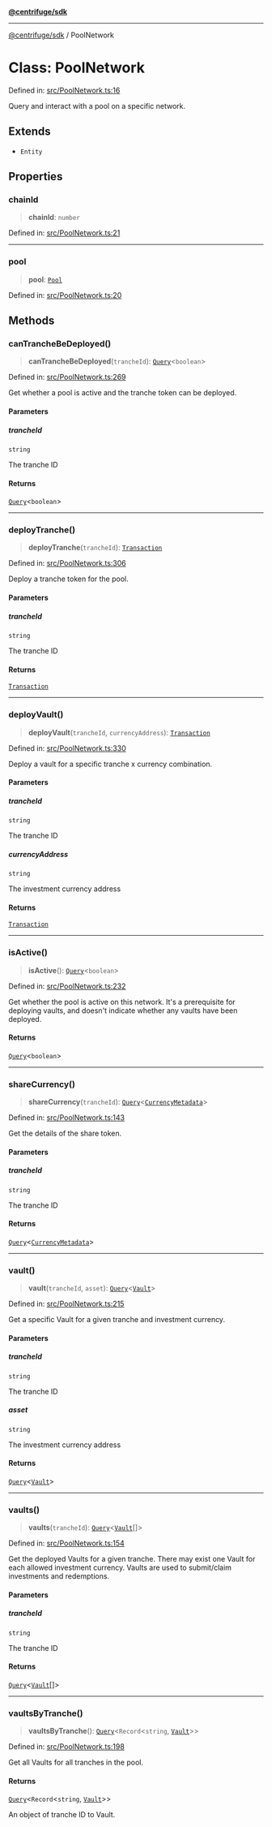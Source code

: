 [**@centrifuge/sdk**](../README.md)

***

[@centrifuge/sdk](../README.md) / PoolNetwork

# Class: PoolNetwork

Defined in: [src/PoolNetwork.ts:16](https://github.com/centrifuge/centrifuge-sdk/blob/35076f925246b8dbb28e12a5beeb6327f126023f/src/PoolNetwork.ts#L16)

Query and interact with a pool on a specific network.

## Extends

- `Entity`

## Properties

### chainId

> **chainId**: `number`

Defined in: [src/PoolNetwork.ts:21](https://github.com/centrifuge/centrifuge-sdk/blob/35076f925246b8dbb28e12a5beeb6327f126023f/src/PoolNetwork.ts#L21)

***

### pool

> **pool**: [`Pool`](Pool.md)

Defined in: [src/PoolNetwork.ts:20](https://github.com/centrifuge/centrifuge-sdk/blob/35076f925246b8dbb28e12a5beeb6327f126023f/src/PoolNetwork.ts#L20)

## Methods

### canTrancheBeDeployed()

> **canTrancheBeDeployed**(`trancheId`): [`Query`](../type-aliases/Query.md)\<`boolean`\>

Defined in: [src/PoolNetwork.ts:269](https://github.com/centrifuge/centrifuge-sdk/blob/35076f925246b8dbb28e12a5beeb6327f126023f/src/PoolNetwork.ts#L269)

Get whether a pool is active and the tranche token can be deployed.

#### Parameters

##### trancheId

`string`

The tranche ID

#### Returns

[`Query`](../type-aliases/Query.md)\<`boolean`\>

***

### deployTranche()

> **deployTranche**(`trancheId`): [`Transaction`](../type-aliases/Transaction.md)

Defined in: [src/PoolNetwork.ts:306](https://github.com/centrifuge/centrifuge-sdk/blob/35076f925246b8dbb28e12a5beeb6327f126023f/src/PoolNetwork.ts#L306)

Deploy a tranche token for the pool.

#### Parameters

##### trancheId

`string`

The tranche ID

#### Returns

[`Transaction`](../type-aliases/Transaction.md)

***

### deployVault()

> **deployVault**(`trancheId`, `currencyAddress`): [`Transaction`](../type-aliases/Transaction.md)

Defined in: [src/PoolNetwork.ts:330](https://github.com/centrifuge/centrifuge-sdk/blob/35076f925246b8dbb28e12a5beeb6327f126023f/src/PoolNetwork.ts#L330)

Deploy a vault for a specific tranche x currency combination.

#### Parameters

##### trancheId

`string`

The tranche ID

##### currencyAddress

`string`

The investment currency address

#### Returns

[`Transaction`](../type-aliases/Transaction.md)

***

### isActive()

> **isActive**(): [`Query`](../type-aliases/Query.md)\<`boolean`\>

Defined in: [src/PoolNetwork.ts:232](https://github.com/centrifuge/centrifuge-sdk/blob/35076f925246b8dbb28e12a5beeb6327f126023f/src/PoolNetwork.ts#L232)

Get whether the pool is active on this network. It's a prerequisite for deploying vaults,
and doesn't indicate whether any vaults have been deployed.

#### Returns

[`Query`](../type-aliases/Query.md)\<`boolean`\>

***

### shareCurrency()

> **shareCurrency**(`trancheId`): [`Query`](../type-aliases/Query.md)\<[`CurrencyMetadata`](../type-aliases/CurrencyMetadata.md)\>

Defined in: [src/PoolNetwork.ts:143](https://github.com/centrifuge/centrifuge-sdk/blob/35076f925246b8dbb28e12a5beeb6327f126023f/src/PoolNetwork.ts#L143)

Get the details of the share token.

#### Parameters

##### trancheId

`string`

The tranche ID

#### Returns

[`Query`](../type-aliases/Query.md)\<[`CurrencyMetadata`](../type-aliases/CurrencyMetadata.md)\>

***

### vault()

> **vault**(`trancheId`, `asset`): [`Query`](../type-aliases/Query.md)\<[`Vault`](Vault.md)\>

Defined in: [src/PoolNetwork.ts:215](https://github.com/centrifuge/centrifuge-sdk/blob/35076f925246b8dbb28e12a5beeb6327f126023f/src/PoolNetwork.ts#L215)

Get a specific Vault for a given tranche and investment currency.

#### Parameters

##### trancheId

`string`

The tranche ID

##### asset

`string`

The investment currency address

#### Returns

[`Query`](../type-aliases/Query.md)\<[`Vault`](Vault.md)\>

***

### vaults()

> **vaults**(`trancheId`): [`Query`](../type-aliases/Query.md)\<[`Vault`](Vault.md)[]\>

Defined in: [src/PoolNetwork.ts:154](https://github.com/centrifuge/centrifuge-sdk/blob/35076f925246b8dbb28e12a5beeb6327f126023f/src/PoolNetwork.ts#L154)

Get the deployed Vaults for a given tranche. There may exist one Vault for each allowed investment currency.
Vaults are used to submit/claim investments and redemptions.

#### Parameters

##### trancheId

`string`

The tranche ID

#### Returns

[`Query`](../type-aliases/Query.md)\<[`Vault`](Vault.md)[]\>

***

### vaultsByTranche()

> **vaultsByTranche**(): [`Query`](../type-aliases/Query.md)\<`Record`\<`string`, [`Vault`](Vault.md)\>\>

Defined in: [src/PoolNetwork.ts:198](https://github.com/centrifuge/centrifuge-sdk/blob/35076f925246b8dbb28e12a5beeb6327f126023f/src/PoolNetwork.ts#L198)

Get all Vaults for all tranches in the pool.

#### Returns

[`Query`](../type-aliases/Query.md)\<`Record`\<`string`, [`Vault`](Vault.md)\>\>

An object of tranche ID to Vault.
